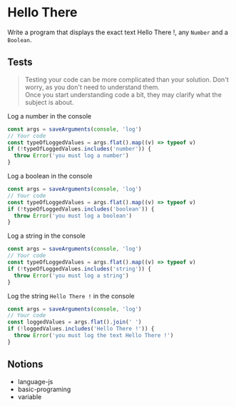 # Hello There

Write a program that displays the exact text Hello There !, any `Number` and a `Boolean`.

## Tests

> Testing your code can be more complicated than your solution. Don't worry, as
> you don't need to understand them.\
> Once you start understanding code a bit, they may clarify what the subject is about.

Log a number in the console

```js
const args = saveArguments(console, 'log')
// Your code
const typeOfLoggedValues = args.flat().map((v) => typeof v)
if (!typeOfLoggedValues.includes('number')) {
  throw Error('you must log a number')
}
```

Log a boolean in the console

```js
const args = saveArguments(console, 'log')
// Your code
const typeOfLoggedValues = args.flat().map((v) => typeof v)
if (!typeOfLoggedValues.includes('boolean')) {
  throw Error('you must log a boolean')
}
```

Log a string in the console

```js
const args = saveArguments(console, 'log')
// Your code
const typeOfLoggedValues = args.flat().map((v) => typeof v)
if (!typeOfLoggedValues.includes('string')) {
  throw Error('you must log a string')
}
```

Log the string `Hello There !` in the console

```js
const args = saveArguments(console, 'log')
// Your code
const loggedValues = args.flat().join(' ')
if (!loggedValues.includes('Hello There !')) {
  throw Error('you must log the text Hello There !')
}
```

## Notions

- language-js
- basic-programing
- variable
